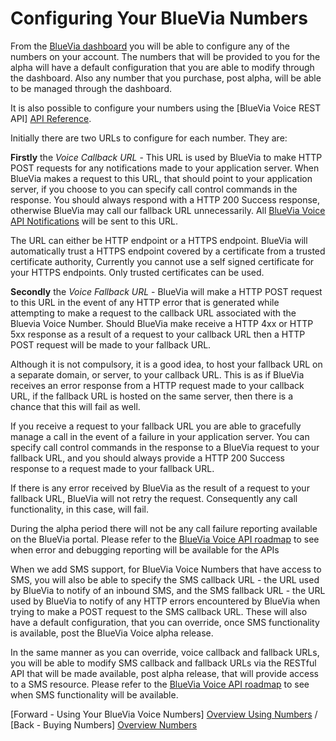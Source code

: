 # Configuring Your BlueVia Numbers

From the [BlueVia dashboard][BlueVia Dashboard] you will be able to configure any of the numbers on your account. The numbers that will be provided to you for the alpha will have a default configuration that you are able to modify through the dashboard. Also any number that you purchase, post alpha, will be able to be managed through the dashboard. 

It is also possible to configure your numbers using the [BlueVia Voice REST API] [API Reference].

Initially there are two URLs to configure for each number. They are:
 
**Firstly** the *Voice Callback URL* - This URL is used by BlueVia to make HTTP POST requests for any notifications made to your application server. When BlueVia makes a request to this URL, that should point to your application server, if you choose to you can specify call control commands in the response. You should always respond with a HTTP 200 Success response, otherwise BlueVia may call our fallback URL unnecessarily. All [BlueVia Voice API Notifications][Notifications Introduction] will be sent to this URL. 

The URL can either be HTTP endpoint or a HTTPS endpoint. BlueVia will automatically trust a HTTPS endpoint covered by a certificate from a trusted certificate authority,  Currently you cannot use a self signed certificate for your HTTPS endpoints. Only trusted certificates can be used.

**Secondly** the *Voice Fallback URL* - BlueVia will make a HTTP POST request to this URL in the event of any HTTP error that is generated while attempting to make a request to the callback URL associated with the Bluevia Voice Number. Should BlueVia make receive a HTTP 4xx or HTTP 5xx response as a result of a request to your callback URL then a HTTP POST request will be made to your fallback URL. 

Although it is not compulsory, it is a good idea, to host your fallback URL on a separate domain, or server, to your callback URL. This is as if BlueVia receives an error response from a HTTP request made to your callback URL, if the fallback URL is hosted on the same server, then there is a chance that this will fail as well. 

If you receive a request to your fallback URL you are able to gracefully manage a call in the event of a failure in your application server. You can specify call control commands in the response to a BlueVia request to your fallback URL, and you should always provide a HTTP 200 Success response to a request made to your fallback URL.

If there is any error received by BlueVia as the result of a request to your fallback URL, BlueVia will not retry the request. Consequently any call functionality, in this case, will fail.

During the alpha period there will not be any call failure reporting available on the BlueVia portal. Please refer to the [BlueVia Voice API roadmap][RoadMap Introduction] to see when error and debugging reporting will be available for the APIs   

When we add SMS support, for BlueVia Voice Numbers that have access to SMS, you will also be able to specify the SMS callback URL - the URL used by BlueVia to notify of an inbound SMS, and the SMS fallback URL - the URL used by BlueVia to notify of any HTTP errors encountered by BlueVia when trying to make a POST request to the SMS callback URL. These will also have a default configuration, that you can override, once SMS functionality is available, post the BlueVia Voice alpha release. 

In the same manner as you can override, voice callback and fallback URLs, you will be able to modify SMS callback and fallback URLs via the RESTful API that will be made available, post alpha release, that will provide access to a SMS resource. Please refer to the [BlueVia Voice API roadmap][RoadMap Introduction] to see when SMS functionality will be available.    



[Forward - Using Your BlueVia Voice Numbers] [Overview Using Numbers] /  [Back - Buying Numbers] [Overview Numbers]

[BlueVia Dashboard]: http://www.bluevia.com
[API Reference]: /alpha/restref/introduction
[Notifications Introduction]: /alpha/notifications/introduction
[RoadMap Introduction]: /alpha/roadmap/introduction
[Overview Numbers]: /alpha/overview/numbers
[Overview Using Numbers]: /alpha/overview/usingnumbers